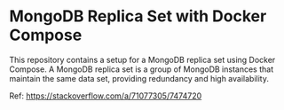 # MongoDB Replica Set with Docker Compose

This repository contains a setup for a MongoDB replica set using Docker Compose. A MongoDB replica set is a group of MongoDB instances that maintain the same data set, providing redundancy and high availability.

Ref: https://stackoverflow.com/a/71077305/7474720
